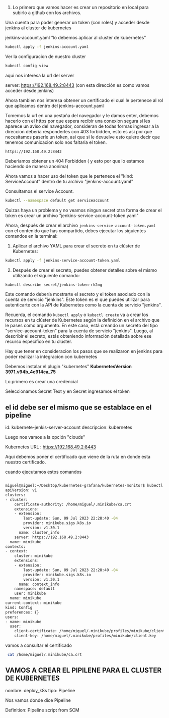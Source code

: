 1. Lo primero que vamos hacer es crear un repositorio en local para subirlo a github con los archivos.

Una cuenta para poder generar un token (con roles) y acceder desde jenkins al cluster de kubernetes

jenkins-account.yaml "lo debemos aplicar al cluster de kubernetes"

```sh
kubectl apply -f jenkins-account.yaml
```


Ver la configuracion de nuestro cluster

```sh
kubectl config view
```

aqui nos interesa la url del server

server: https://192.168.49.2:8443 (con esta dirección es como vamos acceder desde jenkins)

Ahora tambien nos interesa obtener un certificado el cual le pertenece al rol que aplicamos dentro del jenkins-account.yaml 

Tomemos la url en una pestaña del navegador y le damos enter, debemos hacerlo con el https por que espera recibir una conexion segura si les aparece un aviso 
del navegador, consideran de todas formas ingresar a la direccion deberia responderles con 403 forbidden, esto es asi por que necesitamos paserle un token, asi que si le devuelve esto quiere decir que tenemos comunicacion solo nos faltaria el token.

```
https://192.168.49.2:8443
```

Deberiamos obtener un 404 Forbidden ( y esto por que lo estamos haciendo de manera anonima)

Ahora vamos a hacer uso del token que le pertenece el "kind: ServiceAccount" dentro de tu archivo "jenkins-account.yaml"

Consultamos el service Account.

```sh
kubectl --namespace default get serviceaccount
```


Quizas haya un problema y no veamos ningun secret otra forma de crear el token es crear un archivo "jenkins-service-account-token.yaml"


Ahora, después de crear el archivo `jenkins-service-account-token.yaml` con el contenido que has compartido, debes ejecutar los siguientes comandos en la terminal:

1. Aplicar el archivo YAML para crear el secreto en tu clúster de Kubernetes:

```bash
kubectl apply -f jenkins-service-account-token.yaml
```

2. Después de crear el secreto, puedes obtener detalles sobre el mismo utilizando el siguiente comando:

```bash
kubectl describe secret/jenkins-token-rk2mg
```


Este comando debería mostrarte el secreto y el token asociado con la cuenta de servicio "jenkins". Este token es el que puedes utilizar para autenticarte con la API de Kubernetes como la cuenta de servicio "jenkins".

Recuerda, el comando `kubectl apply` o `kubectl create` va a crear los recursos en tu clúster de Kubernetes según la definición en el archivo que le pases como argumento. En este caso, está creando un secreto del tipo "service-account-token" para la cuenta de servicio "jenkins". Luego, al describir el secreto, estás obteniendo información detallada sobre ese recurso específico en tu clúster.



Hay que tener en consideracion los pasos que se realizaron en jenkins para poder realizar la integracion con kubernetes

Debemos instalar el plugin "kubernetes" **KubernetesVersion 3971.v94b_4c914ca_75**

Lo primero es crear una credencial

Seleccionamos Secret Text y en Secret ingresamos el token
## el id debe ser el mismo que se establace en el pipeline
id: kubernete-jenkis-server-account
descripcion: kubernetes


Luego nos vamos a la opción "clouds" 

Kubernetes URL : https://192.168.49.2:8443

Aqui debemos poner el certificado que viene de la ruta en donde esta nuestro certificado. 

cuando ejecutamos estos comandos

```sh

miguel@miguel:~/Desktop/kubernetes-grafana/kubernetes-monitor$ kubectl config view
apiVersion: v1
clusters:
- cluster:
    certificate-authority: /home/miguel/.minikube/ca.crt
    extensions:
    - extension:
        last-update: Sun, 09 Jul 2023 22:28:40 -04
        provider: minikube.sigs.k8s.io
        version: v1.30.1
      name: cluster_info
    server: https://192.168.49.2:8443
  name: minikube
contexts:
- context:
    cluster: minikube
    extensions:
    - extension:
        last-update: Sun, 09 Jul 2023 22:28:40 -04
        provider: minikube.sigs.k8s.io
        version: v1.30.1
      name: context_info
    namespace: default
    user: minikube
  name: minikube
current-context: minikube
kind: Config
preferences: {}
users:
- name: minikube
  user:
    client-certificate: /home/miguel/.minikube/profiles/minikube/client.crt
    client-key: /home/miguel/.minikube/profiles/minikube/client.key

```

vamos a consultar el certificado

```sh
 cat /home/miguel/.minikube/ca.crt
```


## VAMOS A CREAR EL PIPILENE PARA EL CLUSTER DE KUBERNETES

nombre: deploy_k8s
tipo: Pipeline

Nos vamos donde dice Pipeline

Definition: Pipeline script from SCM







